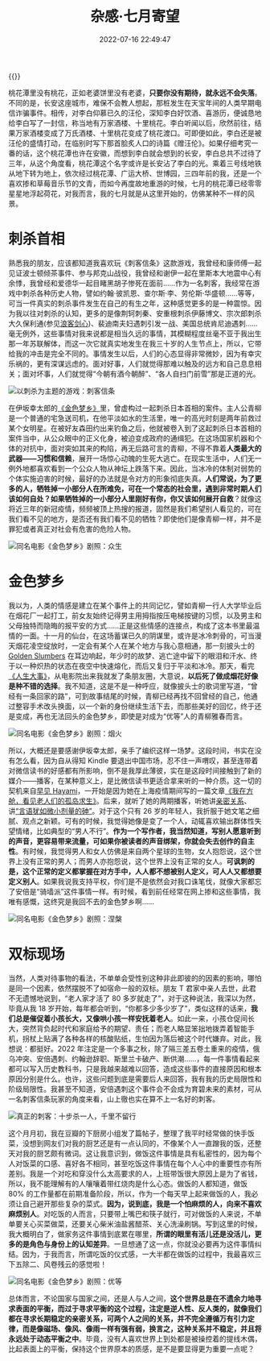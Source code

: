 ﻿---
categories:
- 生活感悟
copyright: true
date: 2022-07-16 22:49:47
description: ''
slug: Miscellaneous-Feelings-Of-July
tags:
- 随笔
- 生活
- 感悟
- 思考
title: 杂感·七月寄望
toc: true
image: /posts/杂感-七月寄望/cover.jpg
---

{{<meting server="netease" type="song" id="1468069297">}}

桃花潭里没有桃花，正如老婆饼里没有老婆，**只要你没有期待，就永远不会失落**。不同的是，长安这座城市，难保不会教人想起，那桩发生在天宝年间的人类早期电信诈骗事件。相传，对李白仰慕已久的汪伦，深知李白好饮酒、喜游历，便诚恳地给李白写了一封信，称当地有万家酒楼、十里桃花。李白听闻以后，欣然前往，结果万家酒楼变成了万氏酒楼、十里桃花变成了桃花渡口。可即便如此，李白还是被汪伦的盛情打动，在临别时写下那首脍炙人口的诗篇《赠汪伦》。如果仔细考究一番的话，这个桃花潭也许在安徽，而想到李白就会想到的长安，李白总共不过待了三年，从这个角度看，桃花潭这个名字或许是长安沾了李白的光。乘着三号线地铁从地下转为地上，依次经过桃花潭、广运大桥、世博园，三四年前的我，还是一个喜欢掺和草莓音乐节的文青，而如今再度故地重游的时候，七月的桃花潭已经零零星星地浮起荷花，对我而言，我的七月就是从这里开始的，仿佛某种不一样的风景。

# 刺杀首相

熟悉我的朋友，应该都知道我喜欢玩《刺客信条》这款游戏，我曾经和康师傅一起见证波士顿倾茶事件、参与邦克山战役，我曾经和谢伊一起在里斯本大地震中心有余悸，我曾经和爱德华一起目睹黑胡子惨死在面前……作为一名刺客，我经常在游戏中刺杀各种历史人物，譬如约翰·彼凯恩、查尔斯·李、劳伦斯·华盛顿……等等，可当一件真实的刺杀事件发生在自己的有生之年，这种感觉更多的是一种震惊。因为我以往对刺杀的认知，更多的是像荆轲刺秦、安重根刺杀伊藤博文、宗次郎刺杀大久保利通(参见[浪客剑心](/posts/673523131/))、裴迪南夫妇遇刺引发一战、美国总统肯尼迪遇刺……毫无例外，这些事情对我来说都是相当久远的事情，其模糊程度丝毫不亚于我出生那一年苏联解体，而这一次它就真实地发生在我三十岁的人生节点上，所以，它带给我的冲击是完全不同的。事情发生以后，人们的心态显得非常微妙，因为有幸灾乐祸的，更有深谋远虑的。面对好事，人们就觉得那难以触及的远方和自己息息相关；面对坏事，人们就觉得“今朝有酒今朝醉”、“各人自扫门前雪”那是正道的光。

![以刺杀为主题的游戏：刺客信条](/posts/杂感-七月寄望/刺客信条_黑旗_游戏截图.jpg)

在伊坂幸太郎的[《金色梦乡》](https://book.douban.com/subject/26864984/)里，曾虚构过一起刺杀日本首相的案件。主人公青柳是一个普通的宅急送司机，在他平淡如水的生活里，唯一的高光时刻是两年前救过某个女明星。在被好友森田约出来钓鱼之后，他就被卷入到了这起刺杀日本首相的案件当中，从公众眼中的正义化身，被迫变成政府的通缉犯。在这场国家机器和个体的对抗中，面对突如其来的构陷，再无后路可言的青柳，不得不靠着**人类最大的武器——习惯和信赖**，展开一场惊心动魄的生死大逃亡。在现实生活中，人们无一例外地都喜欢看到一个公众人物从神坛上跌落下来。因此，当冰冷的体制对弱势的个体实施迫害的时候，最好的办法就是令对方的形象彻底失真。**人们常说，为了更多的人，牺牲掉一小部分人在所难免，可在一个常态的社会里，遇到非常时期人们该如何自处？如果牺牲掉的一小部分人里刚好有你，你又该如何展开自救**？就像这将近三年的新冠疫情，频频被顶上热搜的报道，固然是我们希望别人看见的，可在我们看不见的地方，是否还有我们看不见的牺牲？即使他们是像青柳一样，并不是罪犯或者真正对社会有危害的危险人物。

![同名电影《金色梦乡》剧照：众生](/posts/杂感-七月寄望/电影_金色梦乡_剧照3.jpg)


# 金色梦乡

我以为，人类的情感是建立在某个事件上的共同记忆，譬如青柳一行人大学毕业后在烟花厂一起打工，前女友始终记得男主用拇指按压电梯按键的习惯，以及男主和父母独特而隐晦的报平安的方式……正是这些情感的连接点，构成了这本书里最温情的一面。十一月的仙台，在这场蓄谋已久的阴谋里，或许是冰冷刺骨的，可当漫天烟花凌空绽放时，一定会有某个人在某个地方与我心意相通，那一刻披头士的 [Golden Slumbers](https://music.163.com/song?id=4336369&userid=47002864) 在耳边响起，年少时的故梦、逃亡途中留下的眼泪和汗水、终于以一种炽热的状态在夜空中快速熔化，而后又复归于平淡和冰冷。那天，看完[《人生大事》](https://movie.douban.com/subject/35460157/)，从电影院出来我就发了条朋友圈，大意说，**以后死了做成烟花好像是种不错的选择**。我不知道，这是不是一种呼应，就像披头士的歌词里写道，“曾经有一条回家的路”，可到故事结尾的时候，青柳已经再找不回曾经的自己，他通过整容手术改头换面，以一个新的身份继续生活下去，而那些美好的回忆，终于还是变成，再也无法回头的金色梦乡，即使是对成为“优等”人的青柳雅春而言。

![同名电影《金色梦乡》剧照：烟火](/posts/杂感-七月寄望/电影_金色梦乡_剧照1.jpg)

所以，大概还是要感谢伊坂幸太郎，亲手了编织这样一场梦。这段时间，书实在没有怎么看，因为自从得知 Kindle 要退出中国市场，忍不住一声喟叹，甚至连带着对微信读书的好感都有所影响，倒不是我厚此薄彼，实在是这段时间接触到了新的媒介——播客，在某种意义上，是比微信读书更适合拿来听的一种介质。这一切的契机来自[早见 Hayami](https://hayami.typlog.io/)，一开始是因为她在上海疫情期间写的一篇文章[《我在方舱，看见老人们的孤岛求生》](https://hayami.typlog.io/camp)。后来，就听了她的两期播客，听她讲[亲密关系](https://www.xiaoyuzhoufm.com/episode/61c529f3d0b9dedb116c70ea)、讲[“言语犹如微小剂量的砷”](https://www.xiaoyuzhoufm.com/episode/62b6703ac71db0c038b7af25)。对于这个只有 26 岁的年轻人，我折服于她文笔之细腻、观点之新颖。可有的时候，我觉得她像是变了一个人，动辄喜欢输出群体性失望情绪，比如典型的“男人不行”。**作为一个写作者，我当然知道，写别人愿意听到的声音，更容易带来流量，可如果你被读者的声音绑架，你就会失去创作的自主性**。有时候，我觉得男人和女人仿佛是来自两个星球的生物，女人抱怨说，这个世界上没有正常的男人；而男人亦抱怨说，这个世界上没有正常的女人。**可讽刺的是，这个正常的定义都掌握在对方手中，人人都不想被别人定义，可人人又都想要定义别人**。如果我说我支持平权，你们是不是依然会对我口诛笔伐，就像大家都忘了安倍是“骑墙派”这件事情一样。有时候，看到前任经常在网上掺和这些事情，我唯有感慨，这终究是我回不去的金色梦乡啊……

![同名电影《金色梦乡》剧照：涅槃](/posts/杂感-七月寄望/电影_金色梦乡_剧照2.jpg)

# 双标现场

当然，人类对待事物的看法，不单单会受性别这种非此即彼的的因素的影响，哪怕是同一个因素，依然摆脱不了如宿命一般的双标。朋友 T 君家中亲人去世，此君不无遗憾地说到，“老人家才活了 80 多岁就走了”，对于这种说法，我深以为然，毕竟从我 18 岁开始，每年都会听到，“你都多少多少岁了”，类似这样的话来，**我们总是催促着小孩长大，又像哄小孩一样安抚着老人**。如此一来，小孩仓促间长大，突然背负起时代和家庭给予的期望、责任；而老人略显笨拙地拨弄着智能手机，拐杖上贴满了各种各样的核酸贴纸，生怕因为落后被这个时代嫌弃。对此，我想说：都挺好。2022 年注定是一个多事之秋，除了隔三差五卷土重来的疫情，俄乌冲突、安倍遇刺、约翰逊辞职、斯里兰卡破产、断供潮……，每一件事情看起来都可以写入历史教科书，只是我越来越难以回答，造成这些事件的直接原因和根本原因分别是什么。也许，这些问题到底是需要后人来回答，我有我的历史局限性和阶级局限性。我甚至不知道，安倍遇刺这个事件会不会成为育碧未来的素材，可从一名刺客信条玩家的角度来看，山上徹也实在算不上一名好的刺客。

![真正的刺客：十步杀一人，千里不留行](/posts/杂感-七月寄望/刺客信条_3_游戏截图.png)

这个月月初，我在豆瓣的下厨房小组发了篇帖子，整理了我平时经常做的快手饭菜，没想到网友们对我的厨艺还是有一点认同的，不像某个人一直蹭我的饭，还整天对我的厨艺颇有微词。这让我意识到，做饭这件事情是具有私密性的，因为每个人对饭菜的口感、喜好各不相同，甚至吃饭这件事情在每个人心中的重要性亦有所差别。我是一个对吃和穿没什么太高要求的人，上班带饭很大原因上是为了省钱，所以，我不能理解有的人嚷嚷着带红烧肉是什么心态。做饭的人都知道，做饭 80% 的工作量都在前期准备阶段，所以，作为一个每天早上起来做饭的人，我必须让自己避开那些复杂的菜式。**因为，说到底，我是一个怕麻烦的人，向来不喜欢麻烦别人**。对吃饭的人而言，只要带上嘴巴和筷子就行，可对做饭的人来说，不单单要关心买菜做菜，还要关心柴米油盐酱醋茶、关心洗澡刷锅。写到这里的时候，我大概明白了，做家务这件事情到底累在哪里，**所谓的眼里有活儿还是没活儿，更多的是角色与身份上的认知差异**。一旦想通了这一点，你就没必要再为这件事情纠结。因为，于我而言，所谓吃饭的仪式感，一大半都在做饭的过程中，我最喜欢三下五除二、风卷残云的感觉啦！

![同名电影《金色梦乡》剧照：优等](/posts/杂感-七月寄望/电影_金色梦乡_剧照4.jpg)

总体而言，不论国家与国家之间，还是人与人之间，**这个世界总是在不遗余力地寻求表面的平衡，而过于寻求平衡的这个过程，注定是逆人性、反人类的，就像我们都在寻求长期稳定的亲密关系，可两个人之间的关系，并不完全遵循万有引力定律，而是像磁场、像风、像雨一样有强有弱，换言之，这种关系并不稳定，并且将永远处于动态平衡之中**。毕竟，没有人喜欢世界上到处都是被操控着的提线木偶，比起表面上的平衡，保持这个世界原本的质感，是不是要显得更为重要一点呢？
























